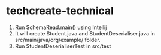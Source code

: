 # techcreate-technical
1. Run SchemaRead.main() using Intellij
2. It will create Student.java and StudentDeserialiser.java in src/main/java/org/example/ folder.
3. Run StudentDeserialiserTest in src/test
